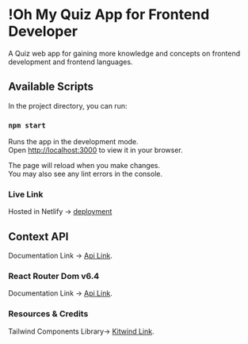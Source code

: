 # !Oh My Quiz App for Frontend Developer

A Quiz web app for gaining more knowledge and concepts on frontend development and frontend languages.

## Available Scripts

In the project directory, you can run:

### `npm start`

Runs the app in the development mode.\
Open [http://localhost:3000](http://localhost:3000) to view it in your browser.

The page will reload when you make changes.\
You may also see any lint errors in the console.

### Live Link

Hosted in Netlify -> [deployment](https://facebook.github.io/create-react-app/docs/deployment)

## Context API

Documentation Link -> [Api Link](https://openapi.programming-hero.com/api/quiz).

### React Router Dom v6.4

Documentation Link -> [Api Link](https://reactrouter.com/en/main/start/overview).

### Resources & Credits

Tailwind Components Library-> [Kitwind Link](https://kitwind.io/).
